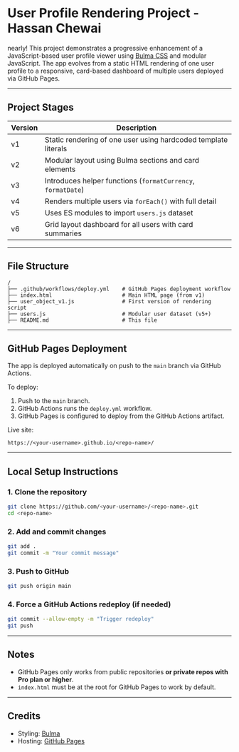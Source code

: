 # User Profile Rendering Project - Hassan Chewai
 nearly!
This project demonstrates a progressive enhancement of a JavaScript-based user profile viewer using [Bulma CSS](https://bulma.io) and modular JavaScript. The app evolves from a static HTML rendering of one user profile to a responsive, card-based dashboard of multiple users deployed via GitHub Pages.

---

## Project Stages

| Version | Description |
|---------|-------------|
| v1      | Static rendering of one user using hardcoded template literals |
| v2      | Modular layout using Bulma sections and card elements |
| v3      | Introduces helper functions (`formatCurrency`, `formatDate`) |
| v4      | Renders multiple users via `forEach()` with full detail |
| v5      | Uses ES modules to import `users.js` dataset |
| v6      | Grid layout dashboard for all users with card summaries |

---

## File Structure

```plaintext
/
├── .github/workflows/deploy.yml    # GitHub Pages deployment workflow
├── index.html                      # Main HTML page (from v1)
├── user_object_v1.js               # First version of rendering script
├── users.js                        # Modular user dataset (v5+)
├── README.md                       # This file
````

---

## GitHub Pages Deployment

The app is deployed automatically on push to the `main` branch via GitHub Actions.

To deploy:

1. Push to the `main` branch.
2. GitHub Actions runs the `deploy.yml` workflow.
3. GitHub Pages is configured to deploy from the GitHub Actions artifact.

Live site:

```
https://<your-username>.github.io/<repo-name>/
```

---

## Local Setup Instructions

### 1. Clone the repository

```bash
git clone https://github.com/<your-username>/<repo-name>.git
cd <repo-name>
```

### 2. Add and commit changes

```bash
git add .
git commit -m "Your commit message"
```

### 3. Push to GitHub

```bash
git push origin main
```

### 4. Force a GitHub Actions redeploy (if needed)

```bash
git commit --allow-empty -m "Trigger redeploy"
git push
```

---

## Notes

* GitHub Pages only works from public repositories **or private repos with Pro plan or higher**.
* `index.html` must be at the root for GitHub Pages to work by default.

---

## Credits

* Styling: [Bulma](https://bulma.io)
* Hosting: [GitHub Pages](https://pages.github.com)
